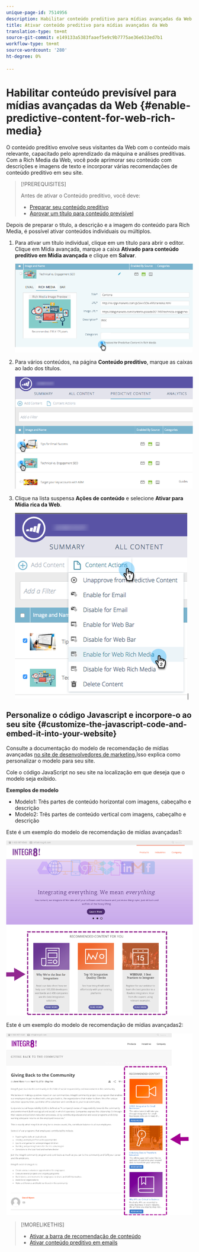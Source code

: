 ```yaml
---
unique-page-id: 7514956
description: Habilitar conteúdo preditivo para mídias avançadas da Web - Documentos do marketing - Documentação do produto
title: Ativar conteúdo preditivo para mídias avançadas da Web
translation-type: tm+mt
source-git-commit: e149133a5383faaef5e9c9b7775ae36e633ed7b1
workflow-type: tm+mt
source-wordcount: '280'
ht-degree: 0%

---
```



# Habilitar conteúdo previsível para mídias avançadas da Web {#enable-predictive-content-for-web-rich-media}

O conteúdo preditivo envolve seus visitantes da Web com o conteúdo mais relevante, capacitado pelo aprendizado da máquina e análises preditivas. Com a Rich Media da Web, você pode aprimorar seu conteúdo com descrições e imagens de texto e incorporar várias recomendações de conteúdo preditivo em seu site.

>[!PREREQUISITES]
>
>Antes de ativar o Conteúdo preditivo, você deve:
>
>* [Preparar seu conteúdo preditivo](http://docs.marketo.com/display/docs/edit+predictive+content)
>* [Aprovar um título para conteúdo previsível](/help/marketo/product-docs/predictive-content/working-with-all-content/approve-a-title-for-predictive-content.md)

>



Depois de preparar o título, a descrição e a imagem do conteúdo para Rich Media, é possível ativar conteúdos individuais ou múltiplos.

1. Para ativar um título individual, clique em um título para abrir o editor. Clique em Mídia avançada, marque a caixa **Ativado para conteúdo preditivo em Mídia avançada** e clique em **Salvar**.

   ![](assets/image2017-10-3-9-3a50-3a29.png)

1. Para vários conteúdos, na página **Conteúdo preditivo**, marque as caixas ao lado dos títulos.

   ![](assets/image2017-10-3-10-3a0-3a42.png)

1. Clique na lista suspensa **Ações de conteúdo** e selecione **Ativar para Mídia rica da Web**.

   ![](assets/image2017-10-3-10-3a2-3a6.png)|

## Personalize o código Javascript e incorpore-o ao seu site {#customize-the-javascript-code-and-embed-it-into-your-website}

Consulte a documentação do modelo de recomendação de mídias avançadas [no site de desenvolvedores de marketing.](http://developers.marketo.com/documentation/websites/rtp-rich-media-recommendations-api)Isso explica como personalizar o modelo para seu site.

Cole o código JavaScript no seu site na localização em que deseja que o modelo seja exibido.

**Exemplos de modelo**

* Modelo1: Três partes de conteúdo horizontal com imagens, cabeçalho e descrição
* Modelo2: Três partes de conteúdo vertical com imagens, cabeçalho e descrição

Este é um exemplo do modelo de recomendação de mídias avançadas1:

![](assets/image2015-6-1-17-3a8-3a33.png)

Este é um exemplo do modelo de recomendação de mídias avançadas2:

![](assets/image2015-12-20-10-3a35-3a12.png)

>[!MORELIKETHIS]
>
>* [Ativar a barra de recomendação de conteúdo](enable-the-content-recommendation-bar.md)
>* [Ativar conteúdo preditivo em emails](http://docs.marketo.com/x/vLit)

